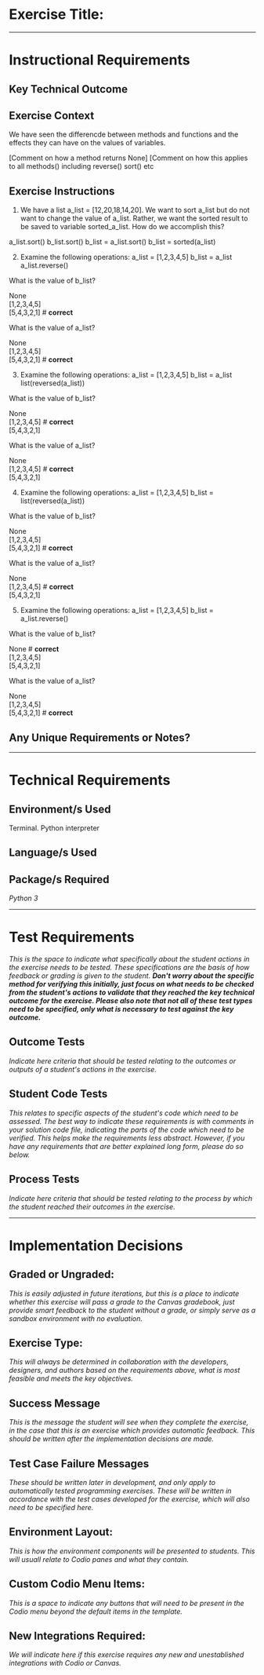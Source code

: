 # Exercise Title:
---
# Instructional Requirements
## Key Technical Outcome

## Exercise Context
We have seen the differencde between methods and functions and the effects they can have on the values of variables.

[Comment on how a method returns None]
[Comment on how this applies to all methods() including reverse() sort() etc

## Exercise Instructions

1. We have a list a_list = [12,20,18,14,20]. We want to sort a_list but do not want to change the value of a_list. Rather, we want the sorted result to be saved to variable sorted_a_list. How do we accomplish this?

a_list.sort()
b_list.sort()
b_list = a_list.sort()
b_list = sorted(a_list)

2. Examine the following operations:
a_list = [1,2,3,4,5]
b_list = a_list
a_list.reverse()

What is the value of b_list?

None <br>
[1,2,3,4,5] <br>
[5,4,3,2,1] # <b>correct</b><br>

What is the value of a_list?

None <br>
[1,2,3,4,5]<br>
[5,4,3,2,1] # <b>correct</b><br>


3. Examine the following operations:
a_list = [1,2,3,4,5]
b_list = a_list
list(reversed(a_list))

What is the value of b_list?

None <br>
[1,2,3,4,5] # <b>correct</b> <br>
[5,4,3,2,1] <br>

What is the value of a_list?

None <br>
[1,2,3,4,5] # <b>correct</b><br>
[5,4,3,2,1] <br>

4. Examine the following operations:
a_list = [1,2,3,4,5]
b_list = list(reversed(a_list))

What is the value of b_list?

None <br>
[1,2,3,4,5]  <br>
[5,4,3,2,1] # <b>correct</b> <br>

What is the value of a_list?

None <br>
[1,2,3,4,5] # <b>correct</b><br>
[5,4,3,2,1] <br>

5. Examine the following operations:
a_list = [1,2,3,4,5]
b_list = a_list.reverse()

What is the value of b_list?

None # <b>correct</b><br>
[1,2,3,4,5]  <br>
[5,4,3,2,1]  <br>

What is the value of a_list?

None <br>
[1,2,3,4,5] <br>
[5,4,3,2,1] # <b>correct</b><br>


## Any Unique Requirements or Notes?

---
# Technical Requirements
<em><strong></strong></em>

## Environment/s Used
Terminal. Python interpreter

## Language/s Used
<em></em>

## Package/s Required
<em>Python 3</em>

---
# Test Requirements
<em>This is the space to indicate what specifically about the student actions in the exercise needs to be tested. These specifications are the basis of how feedback or grading is given to the student. <strong>Don't worry about the specific method for verifying this initially, just focus on what needs to be checked from the student's actions to validate that they reached the key technical outcome for the exercise. Please also note that not all of these test types need to be specified, only what is necessary to test against the key outcome.</strong></em>

## Outcome Tests
<em>Indicate here criteria that should be tested relating to the outcomes or outputs of a student's actions in the exercise.</em>

## Student Code Tests
<em>This relates to specific aspects of the student's code which need to be assessed. The best way to indicate these requirements is with comments in your solution code file, indicating the parts of the code which need to be verified. This helps make the requirements less abstract. However, if you have any requirements that are better explained long form, please do so below.</em>

## Process Tests
<em>Indicate here criteria that should be tested relating to the process by which the student reached their outcomes in the exercise.</em>

---
#  Implementation Decisions

## Graded or Ungraded:
<em>This is easily adjusted in future iterations, but this is a place to indicate whether this exercise will pass a grade to the Canvas gradebook, just provide smart feedback to the student without a grade, or simply serve as a sandbox environment with no evaluation.</em>

## Exercise Type:
<em>This will always be determined in collaboration with the developers, designers, and authors based on the requirements above, what is most feasible and meets the key objectives.</em>

## Success Message
<em>This is the message the student will see when they complete the exercise, in the case that this is an exercise which provides automatic feedback. This should be written after the implementation decisions are made.</em>

## Test Case Failure Messages
<em>These should be written later in development, and only apply to automatically tested programming exercises. These will be written in accordance with the test cases developed for the exercise, which will also need to be specified here.</em>

## Environment Layout:
<em>This is how the environment components will be presented to students. This will usuall relate to Codio panes and what they contain.</em>

## Custom Codio Menu Items:
<em>This is a space to indicate any buttons that will need to be present in the Codio menu beyond the default items in the template.</em>

## New Integrations Required:
<em>We will indicate here if this exercise requires any new and unestablished integrations with Codio or Canvas.</em>
